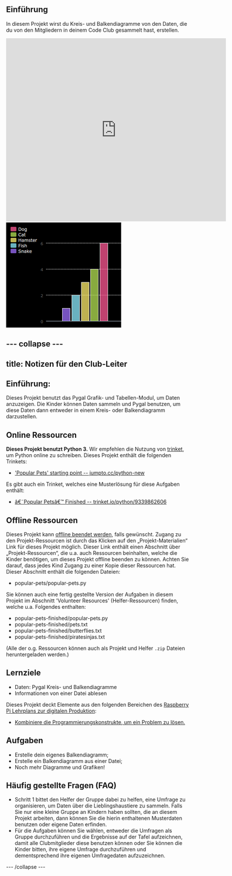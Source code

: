 ## Einführung

In diesem Projekt wirst du Kreis- und Balkendiagramme von den Daten, die du von den Mitgliedern in deinem Code Club gesammelt hast, erstellen.  

<div class="trinket">
  <iframe src="https://trinket.io/embed/python/70d24d92b8?outputOnly=true&start=result" width="600" height="500" frameborder="0" marginwidth="0" marginheight="0" allowfullscreen>
  </iframe>
  <img src="images/pets-finished.png">
</div>

--- collapse ---
---
title: Notizen für den Club-Leiter
---

## Einführung:
Dieses Projekt benutzt das Pygal Grafik- und Tabellen-Modul, um Daten anzuzeigen. Die Kinder können Daten sammeln und Pygal benutzen, um diese Daten dann entweder in einem Kreis- oder Balkendiagramm darzustellen.  

## Online Ressourcen

__Dieses Projekt benutzt Python 3.__ Wir empfehlen die Nutzung von [trinket](https://trinket.io/), um Python online zu schreiben. Dieses Projekt enthält die folgenden Trinkets:

+ ['Popular Pets' starting point -- jumpto.cc/python-new](http://jumpto.cc/python-new)

Es gibt auch ein Trinket, welches eine Musterlösung für diese Aufgaben enthält:

+ [â€˜Popular Petsâ€™ Finished -- trinket.io/python/9339862606](https://trinket.io/python/9339862606)

## Offline Ressourcen
Dieses Projekt kann [offline beendet werden](https://www.codeclubprojects.org/en-GB/resources/python-working-offline/), falls gewünscht. Zugang zu den Projekt-Ressourcen ist durch das Klicken auf den „Projekt-Materialien“ Link für dieses Projekt möglich. Dieser Link enthält einen Abschnitt über „Projekt-Ressourcen“, die u.a. auch Ressourcen beinhalten, welche die Kinder benötigen, um dieses Projekt offline beenden zu können. Achten Sie darauf, dass jedes Kind Zugang zu einer Kopie dieser Ressourcen hat. Dieser Abschnitt enthält die folgenden Dateien:

+ popular-pets/popular-pets.py

Sie können auch eine fertig gestellte Version der Aufgaben in diesem Projekt im Abschnitt 'Volunteer Resources' (Helfer-Ressourcen) finden, welche u.a. Folgendes enthalten:

+ popular-pets-finished/popular-pets.py
+ popular-pets-finished/pets.txt
+ popular-pets-finished/butterflies.txt
+ popular-pets-finished/piratesinjas.txt

(Alle der o.g. Ressourcen können auch als Projekt und Helfer `.zip` Dateien heruntergeladen werden.)

## Lernziele
+ Daten: Pygal Kreis- und Balkendiagramme
+ Informationen von einer Datei ablesen

Dieses Projekt deckt Elemente aus den folgenden Bereichen des [Raspberry Pi Lehrplans zur digitalen Produktion](http://rpf.io/curriculum):

+ [Kombiniere die Programmierungskonstrukte, um ein Problem zu lösen.](https://www.raspberrypi.org/curriculum/programming/builder)

## Aufgaben
+ Erstelle dein eigenes Balkendiagramm;
+ Erstelle ein Balkendiagramm aus einer Datei;
+ Noch mehr Diagramme und Grafiken!

## Häufig gestellte Fragen (FAQ)
+ Schritt 1 bittet den Helfer der Gruppe dabei zu helfen, eine Umfrage zu organisieren, um Daten über die Lieblingshaustiere zu sammeln. Falls Sie nur eine kleine Gruppe an Kindern haben sollten, die an diesem Projekt arbeiten, dann können Sie die hierin enthaltenen Musterdaten benutzen oder eigene Daten erfinden. 
+ Für die Aufgaben können Sie wählen, entweder die Umfragen als Gruppe durchzuführen und die Ergebnisse auf der Tafel aufzeichnen, damit alle Clubmitglieder diese benutzen können oder Sie können die Kinder bitten, ihre eigene Umfrage durchzuführen und dementsprechend ihre eigenen Umfragedaten aufzuzeichnen. 



--- /collapse ---